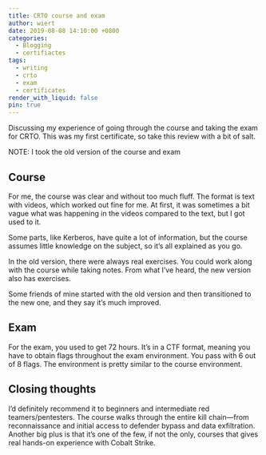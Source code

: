 ```yaml
---
title: CRTO course and exam
author: wiert
date: 2019-08-08 14:10:00 +0800
categories:
  - Blogging
  - certifiactes
tags:
  - writing
  - crto
  - exam
  - certificates
render_with_liquid: false
pin: true
---
```


Discussing my experience of going through the course and taking the exam for CRTO. This was my first certificate, so take this review with a bit of salt.

NOTE: I took the old version of the course and exam

## Course

For me, the course was clear and without too much fluff. The format is text with videos, which worked out fine for me. At first, it was sometimes a bit vague what was happening in the videos compared to the text, but I got used to it.

Some parts, like Kerberos, have quite a lot of information, but the course assumes little knowledge on the subject, so it’s all explained as you go.

In the old version, there were always real exercises. You could work along with the course while taking notes. From what I’ve heard, the new version also has exercises.

Some friends of mine started with the old version and then transitioned to the new one, and they say it’s much improved.

## Exam

For the exam, you used to get 72 hours. It’s in a CTF format, meaning you have to obtain flags throughout the exam environment. You pass with 6 out of 8 flags. The environment is pretty similar to the course environment.

## Closing thoughts

I’d definitely recommend it to beginners and intermediate red teamers/pentesters. The course walks through the entire kill chain—from reconnaissance and initial access to defender bypass and data exfiltration. Another big plus is that it’s one of the few, if not the only, courses that gives real hands-on experience with Cobalt Strike.